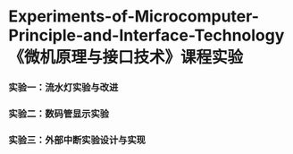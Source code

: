 # Experiments-of-Microcomputer-Principle-and-Interface-Technology 《微机原理与接口技术》课程实验
### 实验一：流水灯实验与改进
### 实验二：数码管显示实验
### 实验三：外部中断实验设计与实现
